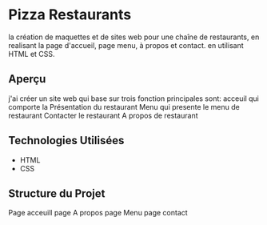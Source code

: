 
# Pizza Restaurants
la création de maquettes et de sites web pour une chaîne de restaurants, en realisant la page d'accueil, page menu, à propos et contact. en utilisant HTML et CSS.


## Aperçu

j'ai créer un site web qui base sur trois fonction principales sont:
 acceuil qui comporte la Présentation du restaurant
Menu qui presente le menu de restaurant
Contacter le restaurant
A propos de restaurant

## Technologies Utilisées

- HTML
- CSS

## Structure du Projet
Page acceuill
page A propos
page Menu
page contact

